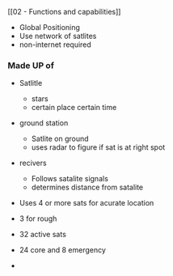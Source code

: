 [[02 - Functions and capabilities]]
- Global Positioning
- Use network of satlites
- non-internet required

### Made UP of
- Satlitle
	- stars
	- certain place certain time
- ground station
	- Satlite on ground
	- uses radar to figure if sat is at right spot
- recivers
	- Follows satalite signals
	- determines distance from satalite

- Uses 4 or more sats for acurate location
- 3 for rough
- 32 active sats
- 24 core and 8 emergency
- 
